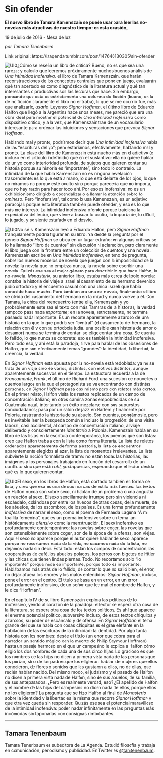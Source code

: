 # Sin ofender

**El nuevo libro de Tamara Kamenszain se puede usar para leer las no-novelas más atractivas de nuestro tiempo: en esta ocasión,**

19 de julio de 2016 - Mesa de luz

_por Tamara Tenenbaum_

Link original: https://laagenda.tumblr.com/post/147646130305/sin-ofender

![UIO](https://64.media.tumblr.com/1cf1fd94af8eafaee14e5b8a23a9f8c0/tumblr_inline_pk0we3l0RL1t6q87u_540.jpg)¿Cómo se reseña un libro de crítica? Bueno, no es que sea una rareza; y calculo que leeremos próximamente muchos buenos análisis de *Una intimidad inofensiva*, el libro de Tamara Kamenszain, que harán reconstrucciones de los conceptos centrales que pone en juego, evaluarán qué tan acertado es como diagnóstico de la literatura actual y qué tan interesantes o productivas son las lecturas que hace. Sin embargo, pensando que esta es estrictamente una columna de ficción (bueno, en la de no ficción claramente el libro no entraba), lo que se me ocurrió fue, más que analizarlo, *usarlo*. Leyendo *Signor Hoffman*, el último libro de Eduardo Halfon que llegó a la Argentina hace unos meses, me pareció que era una obra ideal para mostrar el potencial de *Una intimidad inofensiva* como dispositivo crítico; y a la vez, que Kamenszain trae de un vocabulario interesante para ordenar las intuiciones y sensaciones que provoca *Signor Hoffman*.


Hablando mal y pronto, podríamos decir que *Una intimidad inofensiva* habla de las “escrituras del yo”; pero estaríamos, efectivamente, hablando mal y pronto. La clave del libro de Kamenszain está mucho más en el adjetivo (e incluso en el artículo indefinido) que en el sustantivo: ella no quiere hablar de un yo como interioridad profunda, de sujetos que quieren contar su historia porque su historia es “importante”, sino todo lo contrario. La intimidad de la que habla Kamenszain no es ninguna revelación trascendente: es lo que está a mano, lo que está delante de los ojos, lo que no miramos no porque esté oculto sino porque parecería que no importa, que no hay razón para hacer foco ahí. Por eso es inofensiva: no es un exhibicionismo dirigido a escandalizar o a llamar la atención sobre *lo ominoso*. Pero “inofensiva”, tal como lo usa Kamenszain, es un adjetivo paradojal: porque esta literatura también puede ofender, y eso es lo que más me interesó. La intimidad inofensiva ofende porque traiciona la expectativa del lector, que viene a buscar lo oculto, lo importante, lo difícil, lo jugado, y se siente estafado en el desvío.


![UIO](https://64.media.tumblr.com/53f721bd29ad111681c94294284906fa/tumblr_inline_pk0we4fyb81t6q87u_250.jpg)No sé si Kamenszain leyó a Eduardo Halfon, pero *Signor Hoffman* tranquilamente podría figurar en su libro. Ya desde la pregunta por el género *Signor Hoffman* se ubica en un lugar extraño: en algunas críticas se lo ha llamado “libro de cuentos” sin discusión ni aclaración, pero claramente el libro juega con la frontera entre un colección de cuentos y una novela. Kamenszain escribe en *Una intimidad inofensiva*, en tono de pregunta, sobre los nuevos modelos de novela que juegan con la imposibilidad de la novela: la novela que no empieza nunca, la novela sobre escribir una novela. Quizás ese sea el mejor género para describir lo que hace Halfon, la no-novela. *Monasterio*, su anterior libro, estaba más cerca del polo novela: contaba la historia del viaje a Israel al casamiento de su hermano devenido judío ortodoxo y el encuentro casual con una chica israelí que había conocido hacía mucho. Pero también era una no-novela, finalmente: el libro se olvida del casamiento del hermano en la mitad y nunca vuelve a él. Con Tamara, la chica del reencuentro (entre ella, Kamenszain y yo probablemente este sea el texto con más Tamaras de la historia), la verdad tampoco pasa nada *importante*; en la novela, estrictamente, no termina pasando nada importante. Es un recorte aparentemente azaroso de una historia en la que lo que podría ser “central” (el casamiento del hermano, la relación con él y con su ortodoxia judía, una posible gran historia de amor o desamor) nunca se termina de contar: se elige contar otra cosa. Se cuenta lo fallido, lo que nunca se concreta: eso es también la intimidad inofensiva. Pero todo eso, y ahí está la paradoja, sirve para hablar de las obsesiones de Halfon, que son efectivamente temas “grandes”: la identidad, la libertad, la creencia, la verdad. 


En *Signor Hoffman* esta apuesta por la no-novela está redoblada: ya no se trata de un viaje sino de varios, distintos, con motivos distintos, aunque aparentemente sucesivos en el tiempo. La estructura recuerda a la de *Francamente, Frank*, el último de Richard Ford, una sucesión de nouvelles o cuentos largos en la que el protagonista se va encontrando con distintas personas; en *Signor Hoffman* pasa eso mismo pero con relatos más cortos. En el primer relato, Halfon visita los restos replicados de un campo de concentración italiano; en otros camina zonas empobrecidas de su Guatemala natal, intentando sin éxito mezclarse con sus supuestos conciudadanos; pasa por un salón de jazz en Harlem y finalmente por Polonia, rastreando la historia de su abuelo. Son cuentos, pongámosle, pero es inevitable leer la búsqueda común e incluso la progresión: de una visita laboral, casi accidental, al campo de concentración italiano, al viaje deliberado y conscientemente *identitario* a Polonia. Kamenszain habla en su libro de las listas en la escritura contemporánea, los poemas que son listas: creo que Halfon trabaja con la lista como forma literaria. La lista de relatos ordenados aparentemente de forma aleatoria, la lista de encuentros aparentemente elegidos al azar, la lista de momentos irrelevantes. La lista subvierte la noción formalista de trama: no están todas las historias, las imágenes y los personajes trabajando en función del desarrollo de un conflicto sino que están *ahí*, yuxtapuestas, esperando que el lector decida qué es lo que quieren contar. 


![UIO](https://64.media.tumblr.com/1cf1fd94af8eafaee14e5b8a23a9f8c0/tumblr_inline_pk0we3l0RL1t6q87u_250.jpg)El sexo, en los libros de Halfon, está contado también en forma de lista, y creo que esa es una de sus marcas de estilo más fuertes: los textos de Halfon nunca son sobre sexo, ni hablan de un problema o una angustia en relación al sexo. El sexo sencillamente irrumpe pero sin violencia ni escándalo, colándose por entre los huecos de otras cosas, de la muerte, de los abuelos, de los escombros, de los países. Es una forma profundamente *inofensiva* de narrar el sexo, como el poema de Fernanda Laguna “A mi toallita femenina”, que es un poema inofensivo sobre un tema tan históricamente *ofensivo* como la menstruación. El sexo inofensivo es profundamente contemporáneo: las novelas sobre coger, las novelas que son ostensiblemente sobre coger, son de la época de la ofensa, son viejas. Aquí el sexo no aparece porque el autor quiere hablar de sexo: aparece porque no recortamos nada de la vida, no sacamos nada de la lista, no dejamos nada sin decir. Está todo: están los campos de concentración, las cooperativas de café, los abuelos polacos, los perros con bigotes de Hitler y las chicas que tienen lindas piernas. Todo. No recortamos solo “lo importante” porque nada es importante, porque todo es importante. Hablábamos más atrás de lo fallido, de contar lo que no salió bien, el error, no dejar afuera los errores y los malos entendidos: *Signor Hoffman*, incluso, pone el error en el centro. El título se basa en un error, en un error profundamente inofensivo, de un señor que lee mal el nombre de Halfon, y le dice “Hoffman”.


En el capítulo IV de su libro Kamenszain explora las políticas de lo inofensivo, yendo al corazón de la paradoja: el lector se espera otra cosa de la literatura, se espera otra cosa de los textos políticos. Es ahí que aparece el enorme potencial político, subversivo incluso, de estos textos chiquitos y azarosos, su poder de escándalo y de ofensa. En *Signor Hoffman* el tema grande del que se habla con cosas chiquitas es el gran elefante en la habitación de las escrituras de la intimidad: la identidad. Por algo tanta historia con los nombres: desde el título (un error que cobra para el narrador un sentido mágico con la muerte de Philip Seymour Hoffman) hasta un pasaje hermoso en el que un campesino le explica a Halfon cómo eligió los dos nombres de cada una de sus cinco hijas. Lo gracioso es que los nombres de las hijas no dicen a primera vista nada de las personas que los portan, sino de los padres que los eligieron: hablan de mujeres que ellos conocieron, de flores o sonidos que les gustaron a ellos, no de ellas, que recién habían nacido. Del mismo modo, el judaísmo y el pasado de Halfon no dicen a primera vista nada de Halfon, sino de sus abuelos, de su familia, de sus antepasados. ¿Pero es realmente verdad, eso? ¿El apellido de Halfon y el nombre de las hijas del campesino no dicen nada de ellos, porque ellos no los eligieron? La pregunta que se hizo Halfon al final de *Monasterio* sobre la identidad y la libertad es la misma que recorre *Signor Hoffman* y que otra vez queda sin responder. Quizás ese sea el potencial maravilloso de la intimidad inofensiva: poder nadar infinitamente en las preguntas más incómodas sin taponarlas con consignas rimbobantes.




---

 Tamara Tenenbaum
-----------------

 Tamara Tenenbaum es subeditora de La Agenda. Estudió filosofía y trabaja en comunicación, periodismo y publicidad. En Twitter es [@tamtenenbaum](http://www.twitter.com/tamtenenbaum). 


